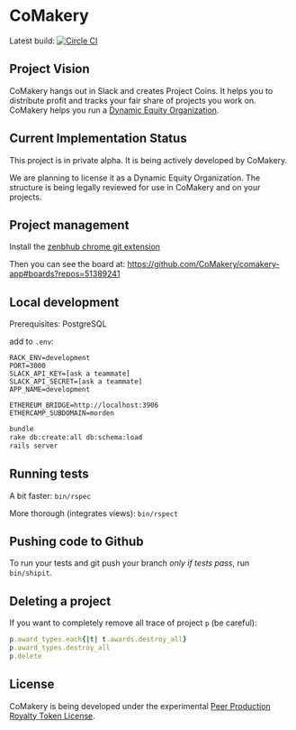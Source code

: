 # CoMakery

Latest build: [![Circle CI](https://circleci.com/gh/CoMakery/comakery-app/tree/master.svg?style=svg)](https://circleci.com/gh/CoMakery/comakery-app/tree/master)

## Project Vision

CoMakery hangs out in Slack and creates Project Coins.
It helps you to distribute profit and tracks your fair share of projects you work on.
CoMakery helps you run a [Dynamic Equity Organization](https://github.com/citizencode/dynamic-equity-organization).

## Current Implementation Status

This project is in private alpha.
It is being actively developed by CoMakery.

We are planning to license it as a Dynamic Equity Organization.
The structure is being legally reviewed for use in CoMakery and on your projects.

## Project management

Install the [zenbhub chrome git extension](https://chrome.google.com/webstore/detail/zenhub-for-github/ogcgkffhplmphkaahpmffcafajaocjbd?hl=en-US)

Then you can see the board at: https://github.com/CoMakery/comakery-app#boards?repos=51389241

## Local development

Prerequisites: PostgreSQL

add to `.env`:

```
RACK_ENV=development
PORT=3000
SLACK_API_KEY=[ask a teammate]
SLACK_API_SECRET=[ask a teammate]
APP_NAME=development

ETHEREUM_BRIDGE=http://localhost:3906
ETHERCAMP_SUBDOMAIN=morden
```

```sh
bundle
rake db:create:all db:schema:load
rails server
```

## Running tests

A bit faster: `bin/rspec`

More thorough (integrates views): `bin/rspect`

## Pushing code to Github

To run your tests and git push your branch *only if tests pass*, run `bin/shipit`.

## Deleting a project

If you want to completely remove all trace of project `p` (be careful):

```ruby
p.award_types.each{|t| t.awards.destroy_all}
p.award_types.destroy_all
p.delete
```

## License

CoMakery is being developed under the experimental
[Peer Production Royalty Token License](https://github.com/comakery/comakery-app/blob/master/LICENSE.md).
